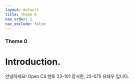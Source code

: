 ```yaml
---
layout: default
title: Theme 0
nav_order: 1
nav_exclude: false
---
```

### Theme 0
# Introduction.
   
안녕하세요! Open CS 멘토 22-101 장서현, 22-075 유태우 입니다.    